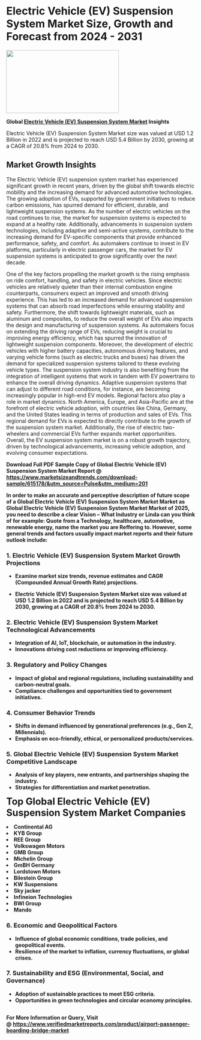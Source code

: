 <H1>Electric Vehicle (EV) Suspension System Market Size, Growth and Forecast from 2024 - 2031</H1><img class="aligncenter size-medium wp-image-584254" src="https://thirdeyenews.in/wp-content/uploads/2024/09/Global-Market-Research-300x168.jpeg" alt="" width="300" height="168" /><p><strong>Global&nbsp;<a href="https://www.marketsizeandtrends.com/download-sample/615178/&amp;utm_source=Pulse&amp;utm_medium=201">Electric Vehicle (EV) Suspension System Market</a> Insights</strong></p><p>Electric Vehicle (EV) Suspension System Market size was valued at USD 1.2 Billion in 2022 and is projected to reach USD 5.4 Billion by 2030, growing at a CAGR of 20.8% from 2024 to 2030.</p><p><h2>Market Growth Insights</h2> <p>The Electric Vehicle (EV) suspension system market has experienced significant growth in recent years, driven by the global shift towards electric mobility and the increasing demand for advanced automotive technologies. The growing adoption of EVs, supported by government initiatives to reduce carbon emissions, has spurred demand for efficient, durable, and lightweight suspension systems. As the number of electric vehicles on the road continues to rise, the market for suspension systems is expected to expand at a healthy rate. Additionally, advancements in suspension system technologies, including adaptive and semi-active systems, contribute to the increasing demand for EV-specific components that provide enhanced performance, safety, and comfort. As automakers continue to invest in EV platforms, particularly in electric passenger cars, the market for EV suspension systems is anticipated to grow significantly over the next decade.</p> <p><strong></strong></p> <p>One of the key factors propelling the market growth is the rising emphasis on ride comfort, handling, and safety in electric vehicles. Since electric vehicles are relatively quieter than their internal combustion engine counterparts, consumers expect an improved and smooth driving experience. This has led to an increased demand for advanced suspension systems that can absorb road imperfections while ensuring stability and safety. Furthermore, the shift towards lightweight materials, such as aluminum and composites, to reduce the overall weight of EVs also impacts the design and manufacturing of suspension systems. As automakers focus on extending the driving range of EVs, reducing weight is crucial to improving energy efficiency, which has spurred the innovation of lightweight suspension components. Moreover, the development of electric vehicles with higher battery capacities, autonomous driving features, and varying vehicle forms (such as electric trucks and buses) has driven the demand for specialized suspension systems tailored to these evolving vehicle types. The suspension system industry is also benefiting from the integration of intelligent systems that work in tandem with EV powertrains to enhance the overall driving dynamics. Adaptive suspension systems that can adjust to different road conditions, for instance, are becoming increasingly popular in high-end EV models. Regional factors also play a role in market dynamics. North America, Europe, and Asia-Pacific are at the forefront of electric vehicle adoption, with countries like China, Germany, and the United States leading in terms of production and sales of EVs. This regional demand for EVs is expected to directly contribute to the growth of the suspension system market. Additionally, the rise of electric two-wheelers and commercial EVs further expands market opportunities. Overall, the EV suspension system market is on a robust growth trajectory, driven by technological advancements, increasing vehicle adoption, and evolving consumer expectations. <p><strong></p><p><span class=""><strong>Download Full PDF Sample Copy of Global Electric Vehicle (EV) Suspension System Market Report</strong> @ <a href="https://www.marketsizeandtrends.com/download-sample/615178/&amp;utm_source=Pulse&amp;utm_medium=201" target="_blank">https://www.marketsizeandtrends.com/download-sample/615178/&amp;utm_source=Pulse&amp;utm_medium=201</a></span></p><p>In order to make an accurate and perceptive description of future scope of a Global&nbsp;Electric Vehicle (EV) Suspension System Market Market as Global&nbsp;Electric Vehicle (EV) Suspension System Market Market of 2025, you need to describe a clear Vision &ndash; What Industry or Linda can you think of for example: Quote from a Technology, healthcare, automotive, renewable energy, name the market you are Reffering to. However, some general trends and factors usually impact market reports and their future outlook include:</p><h3>1.&nbsp;<strong>Electric Vehicle (EV) Suspension System Market Growth Projections</strong></h3><ul><li>Examine market size trends, revenue estimates and CAGR (Compounded Annual Growth Rate) projections.</li><li><p>Electric Vehicle (EV) Suspension System Market size was valued at USD 1.2 Billion in 2022 and is projected to reach USD 5.4 Billion by 2030, growing at a CAGR of 20.8% from 2024 to 2030.</p></li></ul><h3>2.&nbsp;<strong>Electric Vehicle (EV) Suspension System Market Technological Advancements</strong></h3><ul><li>Integration of AI, IoT, blockchain, or automation in the industry.</li><li>Innovations driving cost reductions or improving efficiency.</li></ul><h3>3.&nbsp;<strong>Regulatory and Policy Changes</strong></h3><ul><li>Impact of global and regional regulations, including sustainability and carbon-neutral goals.</li><li>Compliance challenges and opportunities tied to government initiatives.</li></ul><h3>4.&nbsp;<strong>Consumer Behavior Trends</strong></h3><ul><li>Shifts in demand influenced by generational preferences (e.g., Gen Z, Millennials).</li><li>Emphasis on eco-friendly, ethical, or personalized products/services.</li></ul><h3>5.&nbsp;<strong>Global Electric Vehicle (EV) Suspension System Market Competitive Landscape</strong></h3><ul><li>Analysis of key players, new entrants, and partnerships shaping the industry.</li><li>Strategies for differentiation and market penetration.</li></ul><p data-pm-slice="1 1 []"><span style="color: inherit; font-family: inherit; font-size: 25px;">Top Global Electric Vehicle (EV) Suspension System Market Companies</span></p><div class="" data-test-id=""><p><li>Continental AG</li><li> KYB Group</li><li> REE Group</li><li> Volkswagen Motors</li><li> GMB Group</li><li> Michelin Group</li><li> GmBH Germany</li><li> Lordstown Motors</li><li> Bilestein Group</li><li> KW Suspensions</li><li> Sky jacker</li><li> Infineion Technologies</li><li> BWI Group</li><li> Mando</li></p></div><h3>6.&nbsp;<strong>Economic and Geopolitical Factors</strong></h3><ul><li>Influence of global economic conditions, trade policies, and geopolitical events.</li><li>Resilience of the market to inflation, currency fluctuations, or global crises.</li></ul><h3>7.&nbsp;<strong>Sustainability and ESG (Environmental, Social, and Governance)</strong></h3><ul><li>Adoption of sustainable practices to meet ESG criteria.</li><li>Opportunities in green technologies and circular economy principles.</li></ul><h2><strong style="font-size: 14px;">For More Information or Query, Visit @&nbsp;</strong><a style="background-color: #ffffff; font-size: 14px;" href="https://www.marketsizeandtrends.com/report/electric-vehicle-ev-suspension-system-market/" target="_blank">https://www.verifiedmarketreports.com/product/airport-passenger-boarding-bridge-market</a></h2>
